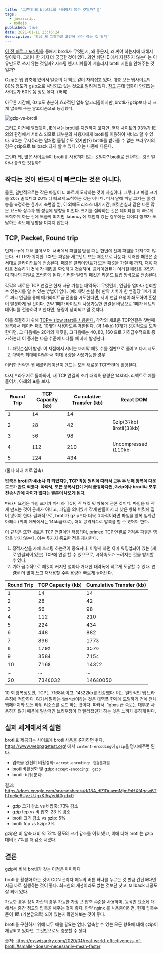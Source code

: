 ```yaml
---
title: '그런데 왜 brotli를 사용하지 않는 것일까? 🤔'
tags:
  - javascript
  - nodejs
published: true
date: 2021-01-11 23:45:24
description: '항상 왜 그럴까를 고민해 봐야 하는 것 같다'
---
```


[이 전 블로그 포스팅](https://yceffort.kr/2021/01/brotli-better-html-compression)을 통해서 brotli가 무엇인지, 왜 좋은지, 왜 써야 하는지에 대해서 알아봤다. 그러나 한 가지 더 궁금한 것이 있다. 과연 비단 IE 에서 지원하지 않는다는 이유만으로 쓰지 않는 것일까? 시스템 엔지니어들이 게을러서 brotli 지원을 안해주는 것일까?

Gzip은 웹 압축에 있어서 일종의 디 팩토 같이 자리잡고 있다. 대충 모든 웹사이트의 80% 정도가 gzip으로 서빙되고 있는 것으로 알려져 있다. [참고](https://almanac.httparchive.org/en/2019/compression) 근데 압축이 안되있는 사이트가 60% 쯤 정도 된다. (허허)

아무튼 지간에, Gzip도 충분히 효과적인 압축 알고리즘이지만, brotli가 gzip보다 더 크게 압축해 주는 알고리즘으로 등장했다.

![gzip-vs-brotli](https://csswizardry.com/wp-content/uploads/2020/04/react-dom-brotli.png)

그리고 이전에 말했듯이, IE에서는 brotli를 지원하지 않지만, 현재 사이트의 93%가 IE외의 환경에서 서비스 되므로 대부분의 사용자에게 brotli를 이용하여 서비스 할 수 있다. 6%는 무시하라는 말처럼 들릴 수도 있지만(?) brotli를 받아줄 수 없는 브라우저의 경우 gzip으로 fallback 되게 할 수 있다. 이는 나중에 다룬다.

그런데 왜, 많은 사이트들이 brotli를 사용하지 않는 것일까? brotli로 전환하는 것은 얼마나 중요한 것일까?

## 작다는 것이 반드시 더 빠르다는 것은 아니다.

물론, 일반적으로는 작은 파일이 더 빠르게 도착하는 것이 사실이다. 그렇다고 파일 크기를 20% 줄였다고 20% 더 빠르게 도착하는 것은 아니다. 다시 말해 파일 크기는 웹 성능을 측정하는 한가지 측면일 뿐, 이 외에도 리소스 대기시간, 패킷손실과 같은 다른 많은 요소와 상수가 웹 성능에 영향을 미친다. 크기를 절약하는 것은 데이터를 더 빠르게 도착하게 하는 것에 도움이 되지만, latency 에 제한이 있는 경우에는 데이터 청크가 도달하는 속도에 영향을 미치지 않는다.

## TCP, Packet, Round trip

먼저 tcp에 대해 알아보자. 서버에서 파일을 받을 때는 한번에 전체 파일을 가져오지 않는다. HTTP가 위치한 TCP는 파일을 세그먼트 또는 패킷으로 나눈다. 이러한 패킷은 순서대로 클라이언트에 전송된다. 패킷은 클라이언트가 모든 패킷을 가질 때 까지, 다음 패킷을 전송하기 전에 각 패킷을 확인하고 전송하며, 클라이언트가 이러한 패킷을 조립하여 하나의 파일로 조립하게 된다. 이러한 일련의 패킷은 라운드 트립 방식으로 전송된다.

각각의 새로운 TCP 연결은 현재 사용 가능한 대역폭이 무엇인지, 연결을 얼마나 신뢰할 수 있는지를 알 수 있는 방법이 없다. (예: 패킷 손실 등) 만약 서버가 한 연결당 1메가 비트 짜리 연결을 통애 메가바이트급 전송을 시도한다면, 서버 연결 요청이 쇄도하여 혼잡이 발생하게 될 것이다. 만약 1메가 바이트의 사용가능한 연결을 바탕으로 1메가 비트의 데이터를 전송하려고 한다면, 용량이 낭비되고 말 것이다.

이를 해결하기 위해 [TCP는 slow start를 사용한다.](https://ko.wikipedia.org/wiki/%ED%98%BC%EC%9E%A1_%EC%A0%9C%EC%96%B4) 각각의 새로운 TCP연결은 첫번째 왕복에서 데이터 패킷 10개만 사용하도록 제한된다. (약 14kb) 10개가 성공적으로 도착한다면, 그 다음에는 20개의 패킷을, 그다음에는 40, 80, 160 으로 기하급수적으로 증가하는데 이 증가는 다음 수준에 다다를 때 까지 발생한다.

1. 패킷손실이 발생. 이 지점에서 서버는 마지막 패킷 수를 절반으로 줄이고 다시 시도
2. 대역폭 최대에 다달아서 최대 용량을 사용가능한 경우

이러한 전략은 웹 애플리케이션이 만드는 모든 새로운 TCP연결에 활용된다.

다시 브라우저로 돌아와서, 새 TCP 연결의 초기 대역폭 용량은 14kb다. 리액트로 예를 들어서, 아래의 표를 보자.

| Round Trip | TCP Capacity (kb) | Cumulative Transfer (kb) | React DOM               |
| ---------- | ----------------- | ------------------------ | ----------------------- |
| 1          | 14                | 14                       |                         |
| 2          | 28                | 42                       | Gzip(37kb) Brotli(33kb) |
| 3          | 56                | 98                       |                         |
| 4          | 112               | 210                      | Uncompressed (119kb)    |
| 5          | 224               | 434                      |                         |

(둘다 최대 치로 압축)

**압축은 brotli가 4kb나 더 되었지만, TCP 작동 원리에 따라서 모두 두 번째 왕복에 다운로드가 완료 되었다. 따라서, 모든 왕복시간이 거의 균일하다면, Gzip이나 brotli나 모두 전송시간에 차이가 없다는 결론이 나오게 된다.**

따라서 요점은 파일 크기가 아니라, TCP, 즉 패킷 및 왕복에 관한 것이다. 파일을 더 작게 만드는 것이 문제가 아니고, 파일을 의미있게 작게 만들어서 더 낮은 왕복 버킷에 집어 넣어야 한다. 결과적으로, brotli가 gzip보다 더욱 효과적이라면 파일을 왕복 임계값 아래로 (위의 예제에서는 14kb급으로), 더욱 공격적으로 압축을 할 수 있어야 한다.

이 규칙은 또한 새로운 TCP 연결에만 적용되며, primed TCP 연결로 가져온 파일은 영향을 받지 않는다. 이는 두가지 중요한 점을 제시한다.

1. 정적자산을 자체 호스팅 하는것이 중요하다. 이렇게 하면 이미 워밍업되어 있는 (새로 연결되어 있는) TCP에 연결 할 수 있으므로, 시작속도가 느려지는 것을 방지할 수 있다.
2. 기하 급수적으로 패킷이 커지면 얼마나 거대한 대역폭에 빠르게 도달할 수 있다. 연결을 더 많이 쓰고 재사용할 수록 용량이 빠르게 늘어난다.

| Round Trip | TCP Capacity (kb) | Cumulative Transfer (kb) |
| ---------- | ----------------- | ------------------------ |
| 1          | 14                | 14                       |
| 2          | 28                | 42                       |
| 3          | 56                | 98                       |
| 4          | 112               | 210                      |
| 5          | 224               | 434                      |
| 6          | 448               | 882                      |
| 7          | 896               | 1778                     |
| 8          | 1792              | 3570                     |
| 9          | 3584              | 7154                     |
| 10         | 7168              | 14322                    |
| ...        | ...               | ...                      |
| 20         | 7340032           | 14680050                 |

10 회 왕복정도면, TCP는 7168kb이고, 14322kb를 전송했다. 이는 일반적인 웹 브라우징에 적합하다. 여기서 말하는 `일반적인`이라는 것은 대역폭 한계에 도달하기 전에 전체 웹페이지와 모든 하위 리소스를 로드 하는 것이다. 따라서, 1gbps 급 속도는 대부분 사용하지 않기 때문에 일상적인 브라우징이 더 빨라졌던가 하는 것은 느끼지 못하게 된다.

## 실제 세계에서의 실험

brotli로 제공되는 사이트에 brotli 사용을 중지하면 된다. https://www.webpagetest.org/ 에서 `content-encoding`에 `gzip`을 명시해주면 된다.

- 압축을 완전히 비활성화: `accept-encoding: 랜덤문자열`
- brotli비활성화 및 gzip: `accept-encoding: gzip`
- brotli: 비워 둔다.

결과: https://docs.google.com/spreadsheets/d/18A_dP1DuavmMjmFnHXf4gdw6ThTne5e6UyzUUgxKI5s/edit#gid=0

- gzip 크기 감소 vs 비압축: 73% 감소
- gzip fcp vs 비 압축: 23 % 감소
- brotli 크기 감소 vs gzip: 5%
- brotli fcp vs 5zip: 3%

gzip은 비 압축 대비 약 72% 정도의 크기 감소를 이뤄 냈고, 이에 더해 brotli는 gzip 대비 5.7%를 더 감소 시켰다.

## 결론

gzip에 비해 brotli가 갖는 이점은 미미하다.

brotli를 활성화 하는 것이 CDN 관리자 메뉴의 버튼 하나를 누르는 것 만큼 간단하다면 지금 바로 실행하는 것이 좋다. 최소한의 개선이라도 없는 것보단 낫고, fallback 제공도 잘 되어 있다.

가능한 경우 정적 자산의 경우 가능한 가장 큰 압축 수준을 사용하며, 동적인 요소에 대해서는 중간 정도의 압축을 해주는 것이 좋다. 만약 nginx 를 사용중이라면, 현재 압축수준이 1로 (기본값으로) 되어 있는지 확인해보는 것이 좋다.
 
brotli를 구현하기 위해 너무 애쓸 필요는 없다. 압축할 수 있는 모든 항목에 대해 gzip이 제공되고 있다면, 그것만으로도 충분할 수 있다.

출처: https://csswizardry.com/2020/04/real-world-effectiveness-of-brotli/#smaller-doesnt-necessarily-mean-faster
